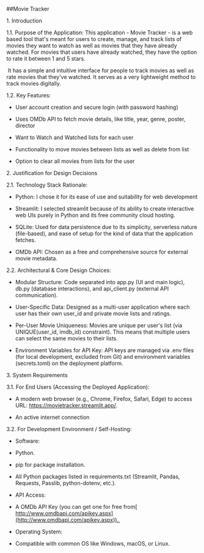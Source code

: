 ##Movie Tracker

1\. Introduction

1.1. Purpose of the Application: This application - Movie Tracker - is a web based tool that's meant for users to create, manage, and track lists of movies they want to watch as well as movies that they have already watched. For movies that users have already watched, they have the option to rate it between 1 and 5 stars.

 It has a simple and intuitive interface for people to track movies as well as rate movies that they've watched. It serves as a very lightweight method to track movies digitally.

1.2. Key Features: 

-   User account creation and secure login (with password hashing)

-   Uses OMDb API to fetch movie details, like title, year, genre, poster, director

-   Want to Watch and Watched lists for each user

-   Functionality to move movies between lists as well as delete from list

-   Option to clear all movies from lists for the user

2\. Justification for Design Decisions 

2.1. Technology Stack Rationale: 

-   Python: I chose it for its ease of use and suitability for web development

-   Streamlit: I selected streamlit because of its ability to create interactive web UIs purely in Python and its free community cloud hosting.

-   SQLite: Used for data persistence due to its simplicity, serverless nature (file-based), and ease of setup for the kind of data that the application fetches.

-   OMDb API: Chosen as a free and comprehensive source for external movie metadata.

2.2. Architectural & Core Design Choices: 

-   Modular Structure: Code separated into app.py (UI and main logic), db.py (database interactions), and api_client.py (external API communication).

-   User-Specific Data: Designed as a multi-user application where each user has their own user_id and private movie lists and ratings.

-   Per-User Movie Uniqueness: Movies are unique per user's list (via UNIQUE(user_id, imdb_id) constraint). This means that multiple users can select the same movies to their lists.

-   Environment Variables for API Key: API keys are managed via .env files (for local development, excluded from Git) and environment variables (secrets.toml) on the deployment platform.

3\. System Requirements

3.1. For End Users (Accessing the Deployed Application):

-   A modern web browser (e.g., Chrome, Firefox, Safari, Edge) to access URL: https://movietracker.streamlit.app/.

-   An active internet connection 

3.2. For Development Environment / Self-Hosting: 

-   Software: 

-   Python. 

-   pip for package installation.

-   All Python packages listed in requirements.txt (Streamlit, Pandas, Requests, Passlib, python-dotenv, etc.).

-   API Access: 

-   A OMDb API Key (you can get one for free from[  http://www.omdbapi.com/apikey.aspx](http://www.omdbapi.com/apikey.aspx)). 

-   Operating System: 

-   Compatible with common OS like Windows, macOS, or Linux.
